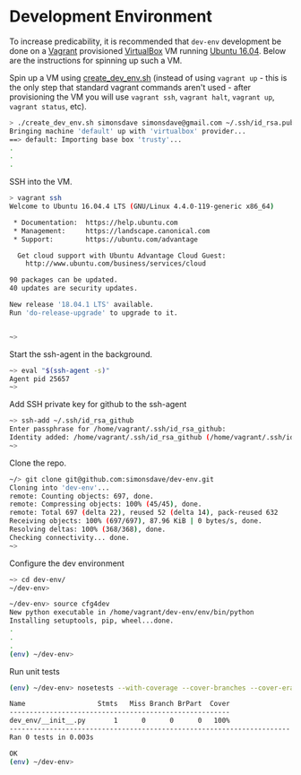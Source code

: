 # Development Environment

To increase predicability, it is recommended
that ```dev-env``` development be done on a [Vagrant](http://www.vagrantup.com/) provisioned
[VirtualBox](https://www.virtualbox.org/)
VM running [Ubuntu 16.04](http://releases.ubuntu.com/16.04/).
Below are the instructions for spinning up such a VM.

Spin up a VM using [create_dev_env.sh](create_dev_env.sh)
(instead of using ```vagrant up``` - this is the only step
that standard vagrant commands aren't used - after provisioning
the VM you will use ```vagrant ssh```, ```vagrant halt```,
```vagrant up```, ```vagrant status```, etc).

```bash
> ./create_dev_env.sh simonsdave simonsdave@gmail.com ~/.ssh/id_rsa.pub ~/.ssh/id_rsa
Bringing machine 'default' up with 'virtualbox' provider...
==> default: Importing base box 'trusty'...
.
.
.
```

SSH into the VM.

```bash
> vagrant ssh
Welcome to Ubuntu 16.04.4 LTS (GNU/Linux 4.4.0-119-generic x86_64)

 * Documentation:  https://help.ubuntu.com
 * Management:     https://landscape.canonical.com
 * Support:        https://ubuntu.com/advantage

  Get cloud support with Ubuntu Advantage Cloud Guest:
    http://www.ubuntu.com/business/services/cloud

90 packages can be updated.
40 updates are security updates.

New release '18.04.1 LTS' available.
Run 'do-release-upgrade' to upgrade to it.


~>
```

Start the ssh-agent in the background.

```bash
~> eval "$(ssh-agent -s)"
Agent pid 25657
~>
```

Add SSH private key for github to the ssh-agent

```bash
~> ssh-add ~/.ssh/id_rsa_github
Enter passphrase for /home/vagrant/.ssh/id_rsa_github:
Identity added: /home/vagrant/.ssh/id_rsa_github (/home/vagrant/.ssh/id_rsa_github)
~>
```

Clone the repo.

```bash
~/> git clone git@github.com:simonsdave/dev-env.git
Cloning into 'dev-env'...
remote: Counting objects: 697, done.
remote: Compressing objects: 100% (45/45), done.
remote: Total 697 (delta 22), reused 52 (delta 14), pack-reused 632
Receiving objects: 100% (697/697), 87.96 KiB | 0 bytes/s, done.
Resolving deltas: 100% (368/368), done.
Checking connectivity... done.
~>
```

Configure the dev environment

```bash
~> cd dev-env/
~/dev-env>
```

```bash
~/dev-env> source cfg4dev
New python executable in /home/vagrant/dev-env/env/bin/python
Installing setuptools, pip, wheel...done.
.
.
.
(env) ~/dev-env>
```

Run unit tests

```bash
(env) ~/dev-env> nosetests --with-coverage --cover-branches --cover-erase --cover-package dev_env

Name                  Stmts   Miss Branch BrPart  Cover
-------------------------------------------------------
dev_env/__init__.py       1      0      0      0   100%
----------------------------------------------------------------------
Ran 0 tests in 0.003s

OK
(env) ~/dev-env>
```
